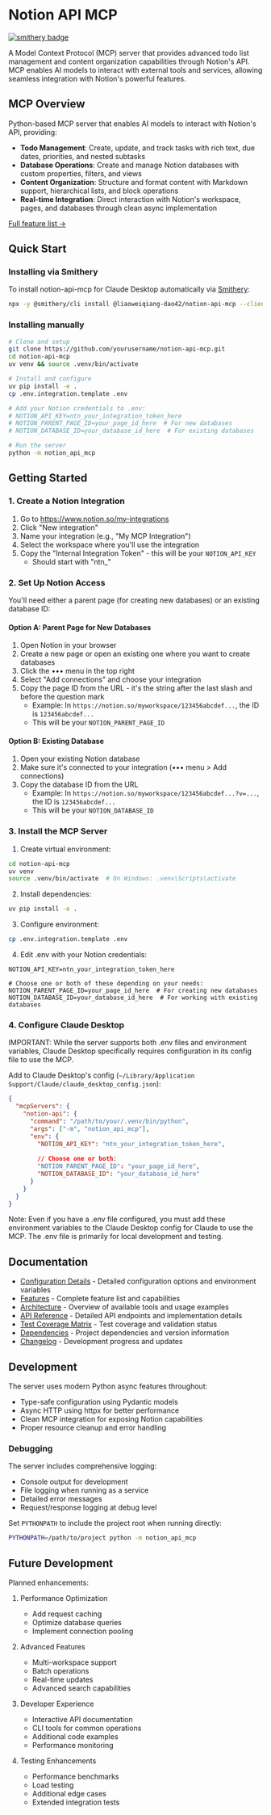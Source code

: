 # Notion API MCP

[![smithery badge](https://smithery.ai/badge/@liaoweiqiang-dao42/notion-api-mcp)](https://smithery.ai/server/@liaoweiqiang-dao42/notion-api-mcp)

A Model Context Protocol (MCP) server that provides advanced todo list management and content organization capabilities through Notion's API. MCP enables AI models to interact with external tools and services, allowing seamless integration with Notion's powerful features.

## MCP Overview

Python-based MCP server that enables AI models to interact with Notion's API, providing:
- **Todo Management**: Create, update, and track tasks with rich text, due dates, priorities, and nested subtasks
- **Database Operations**: Create and manage Notion databases with custom properties, filters, and views
- **Content Organization**: Structure and format content with Markdown support, hierarchical lists, and block operations
- **Real-time Integration**: Direct interaction with Notion's workspace, pages, and databases through clean async implementation

[Full feature list →](docs/features.md)

## Quick Start

### Installing via Smithery

To install notion-api-mcp for Claude Desktop automatically via [Smithery](https://smithery.ai/server/@liaoweiqiang-dao42/notion-api-mcp):

```bash
npx -y @smithery/cli install @liaoweiqiang-dao42/notion-api-mcp --client claude
```

### Installing manually

```bash
# Clone and setup
git clone https://github.com/yourusername/notion-api-mcp.git
cd notion-api-mcp
uv venv && source .venv/bin/activate

# Install and configure
uv pip install -e .
cp .env.integration.template .env

# Add your Notion credentials to .env:
# NOTION_API_KEY=ntn_your_integration_token_here
# NOTION_PARENT_PAGE_ID=your_page_id_here  # For new databases
# NOTION_DATABASE_ID=your_database_id_here  # For existing databases

# Run the server
python -m notion_api_mcp
```

## Getting Started

### 1. Create a Notion Integration

1. Go to https://www.notion.so/my-integrations
2. Click "New integration"
3. Name your integration (e.g., "My MCP Integration")
4. Select the workspace where you'll use the integration
5. Copy the "Internal Integration Token" - this will be your `NOTION_API_KEY`
   - Should start with "ntn_"

### 2. Set Up Notion Access

You'll need either a parent page (for creating new databases) or an existing database ID:

#### Option A: Parent Page for New Databases
1. Open Notion in your browser
2. Create a new page or open an existing one where you want to create databases
3. Click the ••• menu in the top right
4. Select "Add connections" and choose your integration
5. Copy the page ID from the URL - it's the string after the last slash and before the question mark
   - Example: In `https://notion.so/myworkspace/123456abcdef...`, the ID is `123456abcdef...`
   - This will be your `NOTION_PARENT_PAGE_ID`

#### Option B: Existing Database
1. Open your existing Notion database
2. Make sure it's connected to your integration (••• menu > Add connections)
3. Copy the database ID from the URL
   - Example: In `https://notion.so/myworkspace/123456abcdef...?v=...`, the ID is `123456abcdef...`
   - This will be your `NOTION_DATABASE_ID`

### 3. Install the MCP Server

1. Create virtual environment:
```bash
cd notion-api-mcp
uv venv
source .venv/bin/activate  # On Windows: .venv\Scripts\activate
```

2. Install dependencies:
```bash
uv pip install -e .
```

3. Configure environment:
```bash
cp .env.integration.template .env
```

4. Edit .env with your Notion credentials:
```env
NOTION_API_KEY=ntn_your_integration_token_here

# Choose one or both of these depending on your needs:
NOTION_PARENT_PAGE_ID=your_page_id_here  # For creating new databases
NOTION_DATABASE_ID=your_database_id_here  # For working with existing databases
```

### 4. Configure Claude Desktop

IMPORTANT: While the server supports both .env files and environment variables, Claude Desktop specifically requires configuration in its config file to use the MCP.

Add to Claude Desktop's config (`~/Library/Application Support/Claude/claude_desktop_config.json`):
```json
{
  "mcpServers": {
    "notion-api": {
      "command": "/path/to/your/.venv/bin/python",
      "args": ["-m", "notion_api_mcp"],
      "env": {
        "NOTION_API_KEY": "ntn_your_integration_token_here",
        
        // Choose one or both:
        "NOTION_PARENT_PAGE_ID": "your_page_id_here",
        "NOTION_DATABASE_ID": "your_database_id_here"
      }
    }
  }
}
```

Note: Even if you have a .env file configured, you must add these environment variables to the Claude Desktop config for Claude to use the MCP. The .env file is primarily for local development and testing.

## Documentation

- [Configuration Details](docs/configuration.md) - Detailed configuration options and environment variables
- [Features](docs/features.md) - Complete feature list and capabilities
- [Architecture](docs/ARCHITECTURE.md) - Overview of available tools and usage examples
- [API Reference](docs/api_reference.md) - Detailed API endpoints and implementation details
- [Test Coverage Matrix](docs/test_coverage_matrix.md) - Test coverage and validation status
- [Dependencies](docs/dependencies.md) - Project dependencies and version information
- [Changelog](docs/CHANGELOG.md) - Development progress and updates

## Development

The server uses modern Python async features throughout:
- Type-safe configuration using Pydantic models
- Async HTTP using httpx for better performance
- Clean MCP integration for exposing Notion capabilities
- Proper resource cleanup and error handling

### Debugging

The server includes comprehensive logging:
- Console output for development
- File logging when running as a service
- Detailed error messages
- Request/response logging at debug level

Set `PYTHONPATH` to include the project root when running directly:

```bash
PYTHONPATH=/path/to/project python -m notion_api_mcp
```

## Future Development

Planned enhancements:
1. Performance Optimization
   - Add request caching
   - Optimize database queries
   - Implement connection pooling

2. Advanced Features
   - Multi-workspace support
   - Batch operations
   - Real-time updates
   - Advanced search capabilities

3. Developer Experience
   - Interactive API documentation
   - CLI tools for common operations
   - Additional code examples
   - Performance monitoring

4. Testing Enhancements
   - Performance benchmarks
   - Load testing
   - Additional edge cases
   - Extended integration tests
